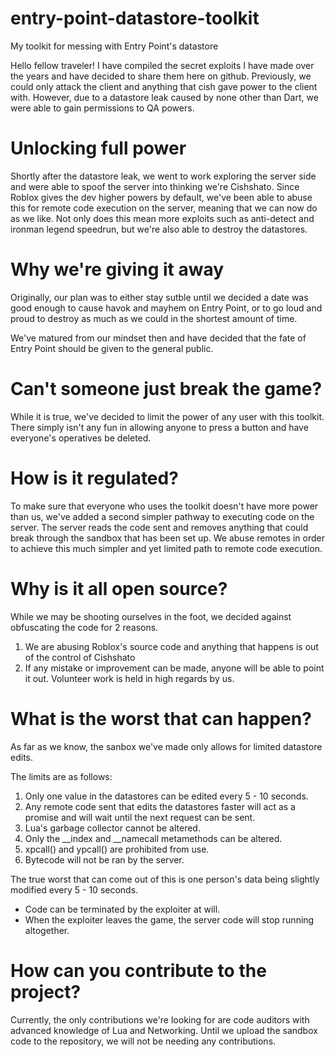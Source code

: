 # entry-point-datastore-toolkit
My toolkit for messing with Entry Point's datastore


Hello fellow traveler! I have compiled the secret exploits I have made over the years and have decided to share them here on github. Previously, we could only attack the client and anything that cish gave power to the client with. However, due to a datastore leak caused by none other than Dart, we were able to gain permissions to QA powers.

# Unlocking full power
Shortly after the datastore leak, we went to work exploring the server side and were able to spoof the server into thinking we're Cishshato. Since Roblox gives the dev higher powers by default, we've been able to abuse this for remote code execution on the server, meaning that we can now do as we like. Not only does this mean more exploits such as anti-detect and ironman legend speedrun, but we're also able to destroy the datastores.

# Why we're giving it away
Originally, our plan was to either stay sutble until we decided a date was good enough to cause havok and mayhem on Entry Point, or to go loud and proud to destroy as much as we could in the shortest amount of time.

We've matured from our mindset then and have decided that the fate of Entry Point should be given to the general public.

# Can't someone just break the game?
While it is true, we've decided to limit the power of any user with this toolkit. There simply isn't any fun in allowing anyone to press a button and have everyone's operatives be deleted.

# How is it regulated?
To make sure that everyone who uses the toolkit doesn't have more power than us, we've added a second simpler pathway to executing code on the server. The server reads the code sent and removes anything that could break through the sandbox that has been set up. We abuse remotes in order to achieve this much simpler and yet limited path to remote code execution.

# Why is it all open source?
While we may be shooting ourselves in the foot, we decided against obfuscating the code for 2 reasons.

1) We are abusing Roblox's source code and anything that happens is out of the control of Cishshato
2) If any mistake or improvement can be made, anyone will be able to point it out. Volunteer work is held in high regards by us.

# What is the worst that can happen?
As far as we know, the sanbox we've made only allows for limited datastore edits.

The limits are as follows:
1) Only one value in the datastores can be edited every 5 - 10 seconds.
2) Any remote code sent that edits the datastores faster will act as a promise and will wait until the next request can be sent.
3) Lua's garbage collector cannot be altered.
4) Only the __index and __namecall metamethods can be altered.
5) xpcall() and ypcall() are prohibited from use.
6) Bytecode will not be ran by the server.

The true worst that can come out of this is one person's data being slightly modified every 5 - 10 seconds.
- Code can be terminated by the exploiter at will.
- When the exploiter leaves the game, the server code will stop running altogether.

# How can you contribute to the project?
Currently, the only contributions we're looking for are code auditors with advanced knowledge of Lua and Networking.
Until we upload the sandbox code to the repository, we will not be needing any contributions.
